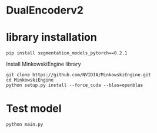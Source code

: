 # DualEncoderv2

# library installation
```
pip install segmentation_models_pytorch==0.2.1
```
Install MinkowskiEngine library
```
git clone https://github.com/NVIDIA/MinkowskiEngine.git
cd MinkowskiEngine
python setup.py install --force_cuda --blas=openblas
```

# Test model 
```
python main.py
```
